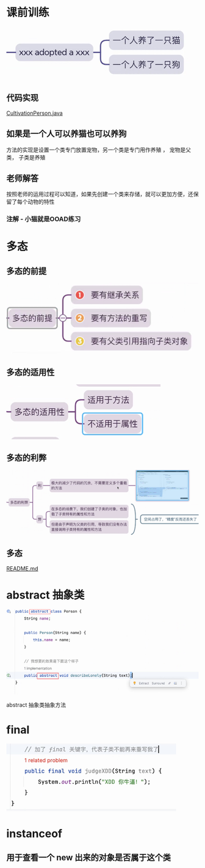 # 课前训练

![img.png](Img/img.png)

## 代码实现

[CultivationPerson.java](CultivationPerson.java)

## 如果是一个人可以养猫也可以养狗

方法的实现是设置一个类专门放置宠物，另一个类是专门用作养殖 ， 宠物是父类， 子类是养殖

## 老师解答

按照老师的运用过程可以知道，如果先创建一个类来存储，就可以更加方便，还保留了每个动物的特性

### 注解 - 小猫就是OOAD练习

# 多态

## 多态的前提

![img_1.png](Img/img_1.png)

## 多态的适用性

![img_2.png](Img/img_2.png)

## 多态的利弊

![img_3.png](Img/img_3.png)

## 多态

[README.md](..%2FB20240323%2FREADME.md)

# abstract 抽象类

![img_4.png](Img/img_4.png)

abstract 抽象类抽象方法

# final

![img_5.png](Img/img_5.png)

# instanceof

## 用于查看一个 new 出来的对象是否属于这个类
